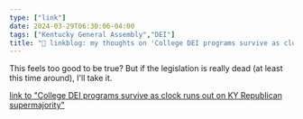 ```yaml
---
type: ["link"]
date: 2024-03-29T06:30:06-04:00
tags: ["Kentucky General Assembly","DEI"]
title: "🔗 linkblog: my thoughts on 'College DEI programs survive as clock runs out on KY Republican supermajority'"
---
```

This feels too good to be true? But if the legislation is really dead (at least this time around), I'll take it.

[link to "College DEI programs survive as clock runs out on KY Republican supermajority"](https://www.kentucky.com/news/politics-government/article287172050.html#storylink=rss)
